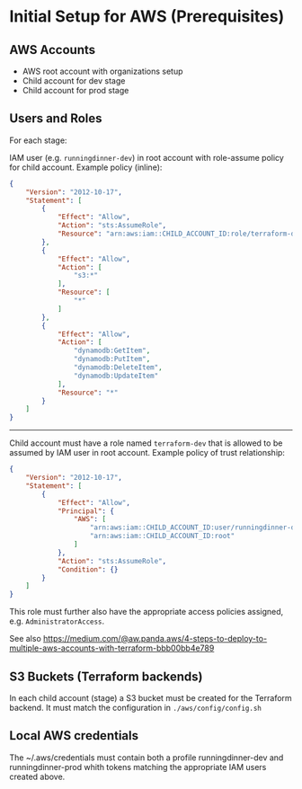 # Initial Setup for AWS (Prerequisites)

## AWS Accounts
* AWS root account with organizations setup
* Child account for dev stage
* Child account for prod stage

## Users and Roles

For each stage:

IAM user (e.g. `runningdinner-dev`) in root account with role-assume policy for child account.
Example policy (inline): 

```json
{
    "Version": "2012-10-17",
    "Statement": [
        {
            "Effect": "Allow",
            "Action": "sts:AssumeRole",
            "Resource": "arn:aws:iam::CHILD_ACCOUNT_ID:role/terraform-dev"
        },
        {
            "Effect": "Allow",
            "Action": [
                "s3:*"
            ],
            "Resource": [
                "*"
            ]
        },
        {
            "Effect": "Allow",
            "Action": [
                "dynamodb:GetItem",
                "dynamodb:PutItem",
                "dynamodb:DeleteItem",
                "dynamodb:UpdateItem"
            ],
            "Resource": "*"
        }
    ]
}
```
---

Child account must have a role named `terraform-dev` that is allowed to be assumed by IAM user in root account.
Example policy of trust relationship:
```json 
{
    "Version": "2012-10-17",
    "Statement": [
        {
            "Effect": "Allow",
            "Principal": {
                "AWS": [
                    "arn:aws:iam::CHILD_ACCOUNT_ID:user/runningdinner-dev",
                    "arn:aws:iam::CHILD_ACCOUNT_ID:root"
                ]
            },
            "Action": "sts:AssumeRole",
            "Condition": {}
        }
    ]
}
```

This role must further also have the appropriate access policies assigned, e.g. `AdministratorAccess`. 

See also https://medium.com/@aw.panda.aws/4-steps-to-deploy-to-multiple-aws-accounts-with-terraform-bbb00bb4e789

## S3 Buckets (Terraform backends)

In each child account (stage) a S3 bucket must be created for the Terraform backend.
It must match the configuration in `./aws/config/config.sh`

## Local AWS credentials

The ~/.aws/credentials must contain both a profile runningdinner-dev and runningdinner-prod whith tokens
matching the appropriate IAM users created above.


